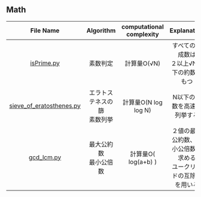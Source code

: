 ## Math
|File Name|Algorithm|computational complexity|Explanation|
|:--:|:--:|:--:|:--:|
|[isPrime.py](isPrime.py)|素数判定|計算量O(√N)|すべての合成数は<br>２以上√N以下の約数をもつ
|[sieve_of_eratosthenes.py](sieve_of_eratosthenes.py)|エラトステネスの篩<br>素数列挙|計算量O(N log log N)|N以下の素数を高速に列挙する
|[gcd_lcm.py](gcd_lcm.py)|最大公約数<br>最小公倍数|計算量O( log(a+b) )　|２値の最大公約数、最小公倍数を求める<br>ユークリッドの互除法を用いる
